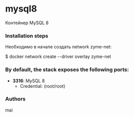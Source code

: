 # mysql8  

Контейнер MySQL 8

### Installation steps

Необходимо в начале создать network zyme-net:

$ docker network create --driver overlay zyme-net


### By default, the stack exposes the following ports:

* **3316**: MySQL 8
    * Credential: (root/root)

### Authors

mai
